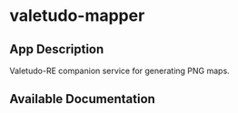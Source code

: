 # valetudo-mapper

## App Description

Valetudo-RE companion service for generating PNG maps.

## Available Documentation

